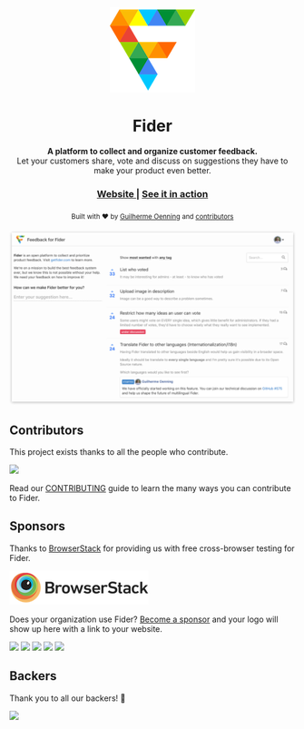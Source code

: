 <p align="center">
  <a href="https://github.com/getfider/fider">
    <img src="public/assets/images/logo-small.png" />
  </a>
  <h1 align="center">Fider</h1>
  <div align="center">
    <strong>A platform to collect and organize customer feedback.</strong>
  </div>
  <div align="center">Let your customers share, vote and discuss on suggestions they have to make your product even better.</div>
</p>

<div align="center">
  <h3>
    <a href="https://getfider.com">
      Website
    </a>
    <span> | </span>
    <a href="https://feedback.fider.io/">
      See it in action
    </a>
  </h3>
</div>

<div align="center">
  <sub>Built with ❤︎ by <a href="https://github.com/goenning">Guilherme Oenning</a> and <a href="https://github.com/getfider/fider/graphs/contributors">contributors</a></sub>
</div>

<br />

<img src="etc/homepage.png">

## Contributors

This project exists thanks to all the people who contribute.

<a href="https://github.com/getfider/fider/graphs/contributors"><img src="https://opencollective.com/fider/contributors.svg?width=890&button=false" /></a>

Read our [CONTRIBUTING](CONTRIBUTING.md) guide to learn the many ways you can contribute to Fider.

## Sponsors

Thanks to [BrowserStack](https://browserstack.com/) for providing us with free cross-browser testing for Fider.

<a href="https://browserstack.com" target="_blank">
  <img src="etc/browserstack.png">
</a>

Does your organization use Fider? [Become a sponsor](https://opencollective.com/fider) and your logo will show up here with a link to your website.

<a href="https://opencollective.com/fider/sponsors/0/website" target="_blank"><img src="https://opencollective.com/fider/sponsors/0/avatar"></a>
<a href="https://opencollective.com/fider/sponsors/1/website" target="_blank"><img src="https://opencollective.com/fider/sponsors/1/avatar"></a>
<a href="https://opencollective.com/fider/sponsors/2/website" target="_blank"><img src="https://opencollective.com/fider/sponsors/2/avatar"></a>
<a href="https://opencollective.com/fider/sponsors/3/website" target="_blank"><img src="https://opencollective.com/fider/sponsors/3/avatar"></a>
<a href="https://opencollective.com/fider/sponsors/4/website" target="_blank"><img src="https://opencollective.com/fider/sponsors/4/avatar"></a>

## Backers

Thank you to all our backers! 🙏

<a href="https://opencollective.com/fider" target="_blank">
  <img src="https://opencollective.com/fider/backers.svg?width=890">
</a>



